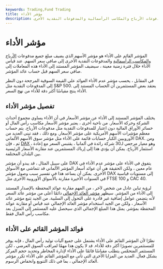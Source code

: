 ```yaml
---
keywords: Trading,Fund Trading
title: مؤشر الأداء
description: يحدد المؤشر المستند إلى الأداء صافي أسعار الأسهم عن طريق إضافة مبلغ جميع مدفوعات الأرباح والمكاسب الرأسمالية والمدفوعات النقدية الأخرى.
---
```


# مؤشر الأداء
المؤشر القائم على الأداء هو مؤشر الأسهم الذي يضيف مبلغ جميع مدفوعات [الأرباح](/dividend) [والمكاسب الرأسمالية](/capitalgain) والمدفوعات النقدية الأخرى إلى صافي سعر السهم. عند قياس الأداء خلال فترة زمنية معينة ، سيضيف المؤشر المستند إلى الأداء هذه المعاملات إلى صافي سعر السهم قبل حساب عائد المؤشر.

في المقابل ، يحسب مؤشر عدم الأداء العوائد على القيمة السوقية المرجحة دون النظر إلى المدفوعات النقدية مثل S&P 500. يعتقد بعض المستثمرين أن الحساب المستند إلى الأداء ينتج مقياسًا أكثر دقة للأداء من نهج السعر.

## تفصيل مؤشر الأداء

يختلف المؤشر المستند إلى الأداء عن مؤشر الأسعار في أن الأداء يساوي مجموع أحداث الشركة وحركة الأسعار. من ناحية أخرى ، يعتبر مؤشر الأسعار مكاسب رأس المال أو خسائر الأوراق المالية دون اعتبار للمدفوعات النقدية مثل مدفوعات الأرباح. يتم حساب معظم مؤشرات الأسهم الأمريكية على مؤشر الأسعار. ومع ذلك ، فقد تبنى العديد من الأوروبيين الكبار حسابات قائمة على الأداء مثل مؤشر سوق الأسهم الألماني DAX. ومن ثم ، فإن [DAX](/dax) ، وهو معيار مرجعي لـ30 شركة رائدة في ألمانيا ، يقتبس السعر مع إعادة استثمار الأرباح. يمكن أن يؤدي هذا إلى إرباك المستثمرين عند مقارنة الأسعار الرئيسية بين البلدان المختلفة.

على سبيل المثال ، قد يبدو أن مؤشر DAX يتفوق في الأداء على مؤشر عدم الأداء في عام معين ، ولكن الحقيقة هي أن عوائد أسعار المؤشر الألماني قد تتماشى مع الأسواق الأخرى. يمكن أن يساعد هذا في تفسير سبب وصول مؤشر DAX إلى مستويات قياسية في السنوات الأخيرة مقارنة بالأسواق الأوروبية الأخرى مثل FTSE 100 و CAC 40.

لرؤية تباين عادل من شخص لآخر ، من المهم مقارنة عوائد المحفظة بالإصدار المستند إلى الأداء من المؤشر. سيظهر [مؤشر العائد الإجمالي](/total_return_index) دائمًا أعلى من مؤشر عائد السعر لأنه يتضمن عوامل إضافية غير قادرة على التحول إلى السلبية. من الجيد تتبع مؤشر عائد الأسعار ، ولكن من الجيد استخدام مؤشر العائد الإجمالي عند قياس أو مقارنة عوائد المحفظة بمؤشر. يمثل هذا المبلغ الإجمالي الذي سيحصل عليه المستثمر إلى المنزل بعد مكاسب رأس المال فقط.

## فوائد المؤشر القائم على الأداء

نظرًا لأن المؤشر القائم على الأداء يشتمل على جميع آليات توليد رأس المال ، فإنه يوفر للمستثمرين تصويرًا أكثر دقة للأداء. قد لا يكون هذا مهمًا لمراقب السوق العرضي ، لكن المستثمر المتحمّس يتطلب مقياسًا قائمًا على الأداء لإدارة المخاطر وتحديد حجم المركز بشكل فعال. العديد من المزايا الأخرى التي تأتي مع المؤشر القائم على الأداء تكرر مؤشر العائد الإجمالي ، بما في ذلك التنويع وانخفاض الرسوم.

